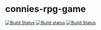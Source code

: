 # connies-rpg-game
[![Build Status](https://travis-ci.org/Connicpu/connies-rpg-game.svg?branch=master)](https://travis-ci.org/Connicpu/connies-rpg-game)
[![Build status](https://ci.appveyor.com/api/projects/status/ne35all9c1okhpqw/branch/master?svg=true)](https://ci.appveyor.com/project/Connicpu/connies-rpg-game/branch/master)
[![Build Status](http://macos.jenkins.chapien.net/job/connies-rpg-game/badge/icon)](http://macos.jenkins.chapien.net/job/connies-rpg-game/)

